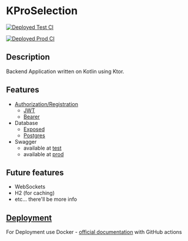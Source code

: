 # KProSelection

[![Deployed Test CI](https://github.com/stslex/KProSelection/actions/workflows/test-deploy.yml/badge.svg)](https://github.com/stslex/KProSelection/actions/workflows/test-deploy.yml)

[![Deployed Prod CI](https://github.com/stslex/KProSelection/actions/workflows/prod-deploy.yml/badge.svg)](https://github.com/stslex/KProSelection/actions/workflows/prod-deploy.yml)

## Description

Backend Application written on Kotlin using Ktor.

## Features

- [Authorization/Registration](https://ktor.io/docs/authentication.html)
    - [JWT](https://ktor.io/docs/jwt.html)
    - [Bearer](https://ktor.io/docs/bearer.html)
- Database
    - [Exposed](https://github.com/JetBrains/Exposed)
    - [Postgres](https://www.postgresql.org/docs/)
- Swagger
    - available at [test](http://46.151.30.82:8080/swagger)
    - available at [prod](http://46.151.30.82/swagger)

## Future features

- WebSockets
- H2 (for caching)
- etc... there'll be more info

## [Deployment](https://ktor.io/docs/deploy.html)

For Deployment use Docker - [official documentation](https://ktor.io/docs/docker.html) with GitHub actions
